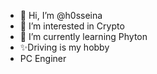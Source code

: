 - 👋 Hi, I’m @h0sseina
- 👀 I’m interested in Crypto
- 🌱 I’m currently learning Phyton
- ✨Driving is my hobby
- PC Enginer

<!---
h0sseina/h0sseina is a ✨ special  repository because its `README.md` (this file) appears on your GitHub profile.
You can click the Preview link to take a look at your changes.
--->
